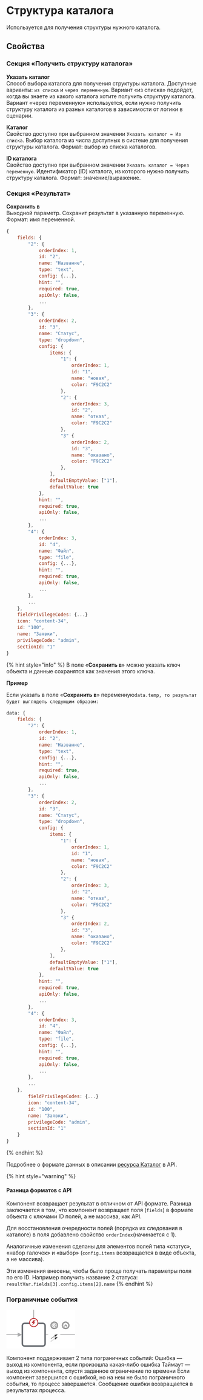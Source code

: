 # Структура каталога

Используется для получения структуры нужного каталога.

## Свойства

### Секция «Получить структуру каталога»

**Указать каталог**\
Способ выбора каталога для получения структуры каталога. Доступные варианты: `из списка` и `через переменную`. Вариант «из списка» подойдет, когда вы знаете из какого каталога хотите получить структуру каталога. Вариант «через переменную» используется, если нужно получить структуру каталога из разных каталогов в зависимости от логики в сценарии.

**Каталог**\
Свойство доступно при выбранном значении `Указать каталог = Из списка`. Выбор каталога из числа доступных в системе для получения структуры каталога. Формат: выбор из списка каталогов.

**ID каталога**\
Свойство доступно при выбранном значении `Указать каталог = Через переменную`. Идентификатор (ID) каталога, из которого нужно получить структуру каталога. Формат: значение/выражение.

### Секция «Результат»

**Сохранить в**\
Выходной параметр. Сохранит результат в указанную переменную. Формат: имя переменной.

```javascript
{
    fields: {
        "2": {
            orderIndex: 1,
            id: "2",
            name: "Название",
            type: "text",
            config: {...},
            hint: "",
            required: true,
            apiOnly: false,
            ...
        },
        "3": {
            orderIndex: 2,
            id: "3",
            name: "Статус",
            type: "dropdown",
            config: {
                items: {
                    "1": {
                        orderIndex: 1,
                        id: "1",
                        name: "новая",
                        color: "F9C2C2"
                    },
                    "2": {
                        orderIndex: 3,
                        id: "2",
                        name: "отказ",
                        color: "F9C2C2"
                    },
                    "3" {
                        orderIndex: 2,
                        id: "3",
                        name: "оказано",
                        color: "F9C2C2"
                    },
                ],
                defaultEmptyValue: ["1"],
                defaultValue: true
            },
            hint: "",
            required: true,
            apiOnly: false,
            ...
        },
        "4": {
            orderIndex: 3,
            id: "4",
            name: "Файл",
            type: "file",
            config: {...},
            hint: "",
            required: true,
            apiOnly: false,
            ...
        },
        ...
    },
    fieldPrivilegeCodes: {...}
    icon: "content-34",
    id: "100",
    name: "Заявки",
    privilegeCode: "admin",
    sectionId: "1"
}
```

{% hint style="info" %}
В поле «**Сохранить в**» можно указать ключ объекта и данные сохранятся как значения этого ключа.

**Пример**

Если указать в поле «**Сохранить в**» переменную`data.temp, то результат будет выглядеть следующим образом:`&#x20;

```javascript
data: {
    fields: {
        "2": {
            orderIndex: 1,
            id: "2",
            name: "Название",
            type: "text",
            config: {...},
            hint: "",
            required: true,
            apiOnly: false,
            ...
        },
        "3": {
            orderIndex: 2,
            id: "3",
            name: "Статус",
            type: "dropdown",
            config: {
                items: {
                    "1": {
                        orderIndex: 1,
                        id: "1",
                        name: "новая",
                        color: "F9C2C2"
                    },
                    "2": {
                        orderIndex: 3,
                        id: "2",
                        name: "отказ",
                        color: "F9C2C2"
                    },
                    "3" {
                        orderIndex: 2,
                        id: "3",
                        name: "оказано",
                        color: "F9C2C2"
                    },
                ],
                defaultEmptyValue: ["1"],
                defaultValue: true
            },
            hint: "",
            required: true,
            apiOnly: false,
            ...
        },
        "4": {
            orderIndex: 3,
            id: "4",
            name: "Файл",
            type: "file",
            config: {...},
            hint: "",
            required: true,
            apiOnly: false,
            ...
        },
        ...
    },
        fieldPrivilegeCodes: {...}
        icon: "content-34",
        id: "100",
        name: "Заявки",
        privilegeCode: "admin",
        sectionId: "1"
    }
}
```
{% endhint %}

Подробнее о формате данных в описании [ресурса Каталог](../../../../integrations/api/data/catalogs.md#poluchit-katalog-get) в API.

{% hint style="warning" %}
#### Разница форматов с API

Компонент возвращает результат в отличном от API формате. Разница заключается в том, что компонент возвращает поля (`fields`) в формате объекта с ключами ID полей, а не массива, как API.&#x20;

Для восстановления очередности полей (порядка их следования в каталоге) в поля добавлено свойство `orderIndex`(начинается с 1).

Аналогичные изменения сделаны для элементов полей типа «статус», «набор галочек» и «выбор» (`config.items` возвращается в виде объекта, а не массива).

Эти изменения внесены, чтобы было проще получать параметры поля по его ID. Например получить название 2 статуса: `resultVar.fields[3].config.items[2].name`
{% endhint %}

### Пограничные события

![](<../../../../.gitbook/assets/image (63).png>)

Компонент поддерживает 2 типа пограничных событий: Ошибка — выход из компонента, если произошла какая-либо ошибка Таймаут — выход из компонента, спустя заданное ограничение по времени Если компонент завершился с ошибкой, но на нем не было пограничного события, то процесс завершается. Сообщение ошибки возвращается в результатах процесса.

